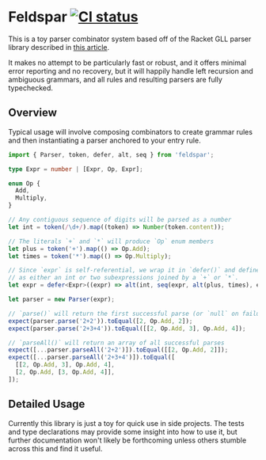 # Feldspar [![CI status](https://github.com/dfreeman/feldspar/workflows/CI/badge.svg)](https://github.com/dfreeman/feldspar/actions?query=workflow%3ACI)

This is a toy parser combinator system based off of the Racket GLL parser library described in [this article](https://epsil.github.io/gll/).

It makes no attempt to be particularly fast or robust, and it offers minimal error reporting and no recovery, but it will happily handle left recursion and ambiguous grammars, and all rules and resulting parsers are fully typechecked.

## Overview

Typical usage will involve composing combinators to create grammar rules and then instantiating a parser anchored to your entry rule.

```ts
import { Parser, token, defer, alt, seq } from 'feldspar';

type Expr = number | [Expr, Op, Expr];

enum Op {
  Add,
  Multiply,
}

// Any contiguous sequence of digits will be parsed as a number
let int = token(/\d+/).map((token) => Number(token.content));

// The literals `+` and `*` will produce `Op` enum members
let plus = token('+').map(() => Op.Add);
let times = token('*').map(() => Op.Multiply);

// Since `expr` is self-referential, we wrap it in `defer()` and define it
// as either an int or two subexpressions joined by a `+` or `*`.
let expr = defer<Expr>((expr) => alt(int, seq(expr, alt(plus, times), expr)));

let parser = new Parser(expr);

// `parse()` will return the first successful parse (or `null` on failure)
expect(parser.parse('2+2')).toEqual([2, Op.Add, 2]);
expect(parser.parse('2+3+4')).toEqual([[2, Op.Add, 3], Op.Add, 4]);

// `parseAll()` will return an array of all successful parses
expect([...parser.parseAll('2+2')]).toEqual([[2, Op.Add, 2]]);
expect([...parser.parseAll('2+3+4')]).toEqual([
  [[2, Op.Add, 3], Op.Add, 4],
  [2, Op.Add, [3, Op.Add, 4]],
]);
```

## Detailed Usage

Currently this library is just a toy for quick use in side projects. The tests and type declarations may provide some insight into how to use it, but further documentation won't likely be forthcoming unless others stumble across this and find it useful.
